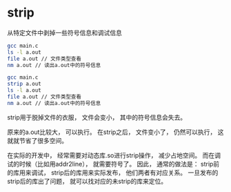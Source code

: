 
# strip

从特定文件中剥掉一些符号信息和调试信息

```sh
gcc main.c
ls -l a.out 
file a.out // 文件类型查看
nm a.out // 读出a.out中的符号信息
```

```sh
gcc main.c
strip a.out
ls -l a.out
file a.out // 文件类型查看
nm a.out // 读出a.out中的符号信息
```

strip用于脱掉文件的衣服， 文件会变小， 其中的符号信息会失去。

原来的a.out比较大， 可以执行。 在strip之后， 文件变小了， 仍然可以执行， 这就就节省了很多空间。

在实际的开发中， 经常需要对动态库.so进行strip操作， 减少占地空间。 而在调试的时候（比如用addr2line）， 就需要符号了。 因此， 通常的做法是： strip前的库用来调试， strip后的库用来实际发布， 他们两者有对应关系。 一旦发布的strip后的库出了问题， 就可以找对应的未strip的库来定位。
